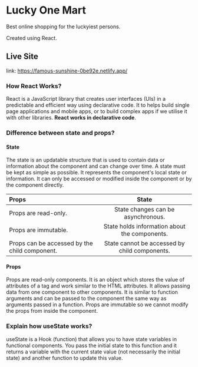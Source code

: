 # Lucky One Mart

Best online shopping for the luckyiest persons.

Created using React. 

## Live Site

link: https://famous-sunshine-0be92e.netlify.app/

### How React Works? 

React is a JavaScript library that creates user interfaces (UIs) in a predictable and efficient way using declarative code. It to helps build single page applications and mobile apps, or to build complex apps if we utilise it with other libraries. **React works in declarative code**.

### Difference between state and props? 

#### State

The state is an updatable structure that is used to contain data or information about the component and can change over time. A state must be kept as simple as possible. It represents the component's local state or information. It can only be accessed or modified inside the component or by the component directly.



| Props | State     |
| :---  |    :----:   | 
| Props are read-only.        |State changes can be asynchronous.|
| Props are immutable.        | State holds information about the components.|
|Props can be accessed by the child component. | State cannot be accessed by child components.|

#### Props

Props are read-only components. It is an object which stores the value of attributes of a tag and work similar to the HTML attributes. It allows passing data from one component to other components. It is similar to function arguments and can be passed to the component the same way as arguments passed in a function. Props are immutable so we cannot modify the props from inside the component.

### Explain how useState works?


useState is a Hook (function) that allows you to have state variables in functional components. You pass the initial state to this function and it returns a variable with the current state value (not necessarily the initial state) and another function to update this value.